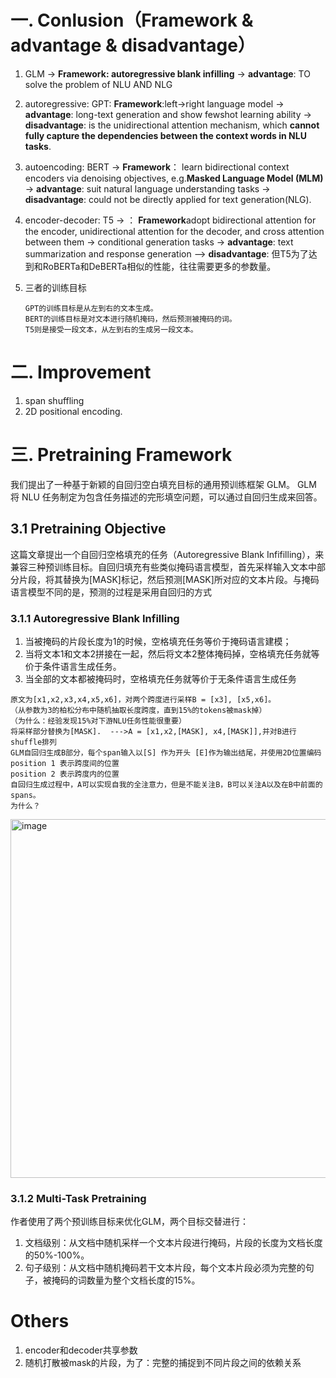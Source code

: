 # 一. Conlusion（Framework & advantage & disadvantage）
1. GLM -> **Framework: autoregressive blank infilling** -> **advantage**: TO solve the problem of NLU AND NLG 
2. autoregressive: GPT: **Framework**:left->right language model -> **advantage**: long-text generation and show fewshot learning ability -> **disadvantage**: is the unidirectional attention mechanism, which **cannot fully capture the dependencies between the context words in NLU tasks**.
3. autoencoding: BERT -> **Framework**： learn bidirectional context encoders via denoising objectives, e.g.**Masked Language Model (MLM)** -> **advantage**: suit natural language understanding tasks -> **disadvantage**: could not be directly applied for text generation(NLG).
4. encoder-decoder: T5 -> ： **Framework**adopt bidirectional attention for the encoder, unidirectional attention for the decoder, and cross attention between them -> conditional generation tasks -> **advantage**: text summarization and response generation —> **disadvantage**: 但T5为了达到和RoBERTa和DeBERTa相似的性能，往往需要更多的参数量。
5. 三者的训练目标

   ```
   GPT的训练目标是从左到右的文本生成。
   BERT的训练目标是对文本进行随机掩码，然后预测被掩码的词。
   T5则是接受一段文本，从左到右的生成另一段文本。  
   ```
  
# 二. Improvement 
1. span shuffling
2. 2D positional encoding.
# 三. Pretraining Framework
我们提出了一种基于新颖的自回归空白填充目标的通用预训练框架 GLM。 GLM 将 NLU 任务制定为包含任务描述的完形填空问题，可以通过自回归生成来回答。
## 3.1 Pretraining Objective
这篇文章提出一个自回归空格填充的任务（Autoregressive Blank Infifilling），来兼容三种预训练目标。自回归填充有些类似掩码语言模型，首先采样输入文本中部分片段，将其替换为[MASK]标记，然后预测[MASK]所对应的文本片段。与掩码语言模型不同的是，预测的过程是采用自回归的方式  
### 3.1.1 Autoregressive Blank Infilling  
1. 当被掩码的片段长度为1的时候，空格填充任务等价于掩码语言建模；  
2. 当将文本1和文本2拼接在一起，然后将文本2整体掩码掉，空格填充任务就等价于条件语言生成任务。  
3. 当全部的文本都被掩码时，空格填充任务就等价于无条件语言生成任务
```
原文为[x1,x2,x3,x4,x5,x6]，对两个跨度进行采样B = [x3], [x5,x6]。
（从参数为3的柏松分布中随机抽取长度跨度，直到15%的tokens被mask掉）
（为什么：经验发现15%对下游NLU任务性能很重要）
将采样部分替换为[MASK].  --->A = [x1,x2,[MASK], x4,[MASK]],并对B进行shuffle排列
GLM自回归生成B部分，每个span输入以[S] 作为开头 [E]作为输出结尾，并使用2D位置编码
position 1 表示跨度间的位置
position 2 表示跨度内的位置
自回归生成过程中，A可以实现自我的全注意力，但是不能关注B，B可以关注A以及在B中前面的spans。
为什么？
```
<img width="574" alt="image" src="https://github.com/Hlufies/Algorithm_Learning/assets/130231524/fb8a8cdd-c712-4aa5-8bbc-40ecbba2a62a">

### 3.1.2 Multi-Task Pretraining
作者使用了两个预训练目标来优化GLM，两个目标交替进行：  

1. 文档级别：从文档中随机采样一个文本片段进行掩码，片段的长度为文档长度的50%-100%。
2. 句子级别：从文档中随机掩码若干文本片段，每个文本片段必须为完整的句子，被掩码的词数量为整个文档长度的15%。

# Others
1. encoder和decoder共享参数
2. 随机打散被mask的片段，为了：完整的捕捉到不同片段之间的依赖关系

